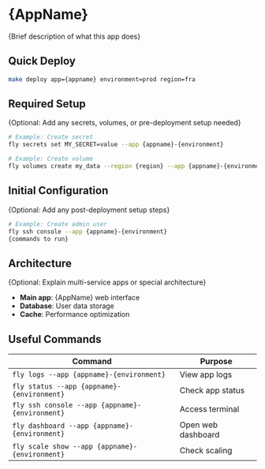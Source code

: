 # {AppName}

{Brief description of what this app does}

## Quick Deploy

```bash
make deploy app={appname} environment=prod region=fra
```

## Required Setup

{Optional: Add any secrets, volumes, or pre-deployment setup needed}

```bash
# Example: Create secret
fly secrets set MY_SECRET=value --app {appname}-{environment}

# Example: Create volume
fly volumes create my_data --region {region} --app {appname}-{environment}
```

## Initial Configuration

{Optional: Add any post-deployment setup steps}

```bash
# Example: Create admin user
fly ssh console --app {appname}-{environment}
{commands to run}
```

## Architecture

{Optional: Explain multi-service apps or special architecture}

- **Main app**: {AppName} web interface
- **Database**: User data storage
- **Cache**: Performance optimization

## Useful Commands

| Command | Purpose |
|---------|---------|
| `fly logs --app {appname}-{environment}` | View app logs |
| `fly status --app {appname}-{environment}` | Check app status |
| `fly ssh console --app {appname}-{environment}` | Access terminal |
| `fly dashboard --app {appname}-{environment}` | Open web dashboard |
| `fly scale show --app {appname}-{environment}` | Check scaling |

